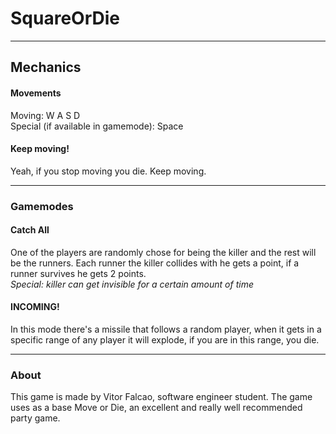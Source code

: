 # SquareOrDie
---
## Mechanics
#### Movements
Moving: W A S D <br>
Special (if available in gamemode): Space <br>

#### Keep moving!
Yeah, if you stop moving you die. Keep moving.

---
### Gamemodes
#### Catch All
One of the players are randomly chose for being the killer and the rest will be the runners. Each runner the killer collides with he gets a point, if a runner survives he gets 2 points. <br>
<i>Special: killer can get invisible for a certain amount of time</i>

#### INCOMING!
In this mode there's a missile that follows a random player, when it gets in a specific range of any player it will explode, if you are in this range, you die.

---
### About
<p>This game is made by Vitor Falcao, software engineer student. The game uses as a base Move or Die, an excellent and really well recommended party game.</p>
